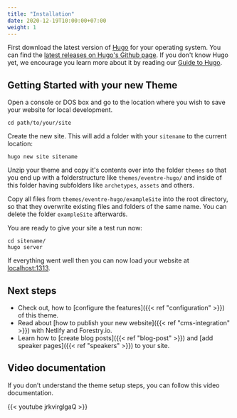 ```yaml
---
title: "Installation"
date: 2020-12-19T10:00:00+07:00
weight: 1
---
```


First download the latest version of [Hugo](https://gohugo.io/getting-started/installing/) for your operating system. You can find the [latest releases on Hugo's Github page](https://github.com/gohugoio/hugo/releases). If you don't know Hugo yet, we encourage you learn more about it by reading our [Guide to Hugo](https://docs.gethugothemes.com/guide/).

## Getting Started with your new Theme

Open a console or DOS box and go to the location where you wish to save your website for local development.

```shell
cd path/to/your/site
```

Create the new site. This will add a folder with your `sitename` to the current location:

```shell
hugo new site sitename
```

Unzip your theme and copy it's contents over into the folder `themes` so that you end up with a folderstructure like `themes/eventre-hugo/` and inside of this folder having subfolders like `archetypes`, `assets` and others.

Copy all files from `themes/eventre-hugo/exampleSite` into the root directory, so that they overwrite existing files and folders of the same name. You can delete the folder `exampleSite` afterwards.

You are ready to give your site a test run now:

```shell
cd sitename/
hugo server
```

If everything went well then you can now load your website at [localhost:1313](http://localhost:1313/).

## Next steps

- Check out, how to [configure the features]({{< ref "configuration" >}}) of this theme.
- Read about [how to publish your new website]({{< ref "cms-integration" >}}) with Netlify and Forestry.io.
- Learn how to [create blog posts]({{< ref "blog-post" >}}) and [add speaker pages]({{< ref "speakers" >}}) to your site.

## Video documentation

If you don’t understand the theme setup steps, you can follow this video documentation.

{{< youtube jrkvirglgaQ >}}
